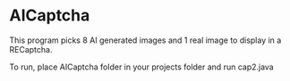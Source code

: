 # AICaptcha

This program picks 8 AI generated images and 1 real image to display in a RECaptcha.

To run, place AICaptcha folder in your projects folder and run cap2.java
